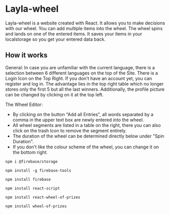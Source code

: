 # Layla-wheel
Layla-wheel is a website created with React. It allows you to make decisions with our wheel. You can add multiple items into the wheel. The wheel spins and lands on one of the entered items. 
It saves your items in your localstorage so you get your entered data back.

## How it works
General:
In case you are unfamiliar with the current language, there is a selection between 6 different languages on the top of the Site.
There is a Login Icon on the Top Right. If you don't have an account yet, you can register and log in. The advantage lies in the top right table which no longer stores only the first 5 but all the last winners. Additionally, the profile picture can be changed by clicking on it at the top left. 



The Wheel Editor:
- By clicking on the button "Add all Entries", all words separated by a comma in the upper text box are newly entered into the wheel.
- All wheel segments are listed in a table on the right, there you can also click on the trash Icon to remove the segment entirely.
- The duration of the wheel can be determined directly below under "Spin Duration".
- If you don't like the colour scheme of the wheel, you can change it on the bottom right.


```
npm i @firebase/storage

npm install -g firebase-tools

npm install firebase

npm install react-script

npm install react-wheel-of-prizes

npm install wheel-of-prizes
```

